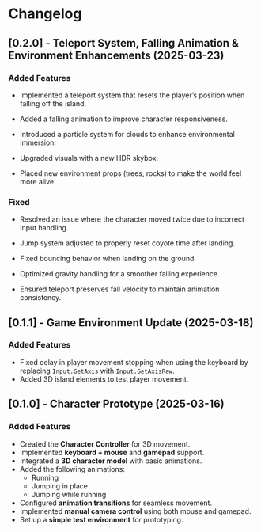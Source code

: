 # Changelog

## [0.2.0] - Teleport System, Falling Animation & Environment Enhancements (2025-03-23)

### Added Features

- Implemented a teleport system that resets the player’s position when falling off the island.

- Added a falling animation to improve character responsiveness.

- Introduced a particle system for clouds to enhance environmental immersion.

- Upgraded visuals with a new HDR skybox.

- Placed new environment props (trees, rocks) to make the world feel more alive.

### Fixed

- Resolved an issue where the character moved twice due to incorrect input handling.

- Jump system adjusted to properly reset coyote time after landing.

- Fixed bouncing behavior when landing on the ground.

- Optimized gravity handling for a smoother falling experience.

- Ensured teleport preserves fall velocity to maintain animation consistency.

## [0.1.1] - Game Environment Update (2025-03-18)

### Added Features

- Fixed delay in player movement stopping when using the keyboard by replacing `Input.GetAxis` with `Input.GetAxisRaw`.
- Added 3D island elements to test player movement.

## [0.1.0] - Character Prototype (2025-03-16)

### Added Features

- Created the **Character Controller** for 3D movement.
- Implemented **keyboard + mouse** and **gamepad** support.
- Integrated a **3D character model** with basic animations.
- Added the following animations:
  - Running
  - Jumping in place
  - Jumping while running
- Configured **animation transitions** for seamless movement.
- Implemented **manual camera control** using both mouse and gamepad.
- Set up a **simple test environment** for prototyping.
